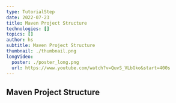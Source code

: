 ```yaml
---
type: TutorialStep
date: 2022-07-23
title: Maven Project Structure
technologies: []
topics: []
author: hs
subtitle: Maven Project Structure
thumbnail: ./thumbnail.png
longVideo:
  poster: ./poster_long.png
  url: https://www.youtube.com/watch?v=QuvS_VLbGko&start=400s
---
```


## Maven Project Structure
